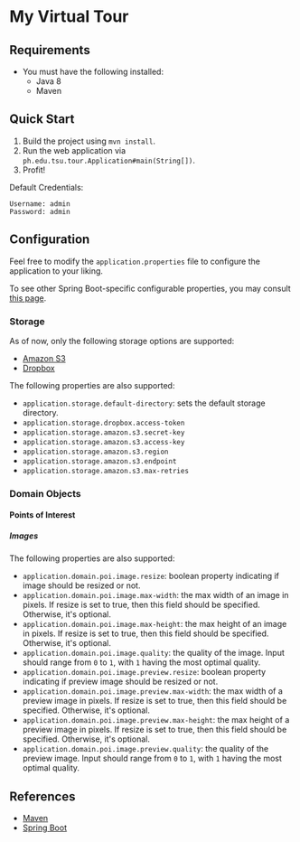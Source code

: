 # My Virtual Tour

## Requirements
* You must have the following installed:
  * Java 8
  * Maven

## Quick Start
1. Build the project using `mvn install`.
2. Run the web application via `ph.edu.tsu.tour.Application#main(String[])`.
3. Profit!

Default Credentials:

    Username: admin
    Password: admin

## Configuration
Feel free to modify the `application.properties` file to configure the application to your liking.

To see other Spring Boot-specific configurable properties, you may consult 
[this page](https://docs.spring.io/spring-boot/docs/current/reference/html/common-application-properties.html).

### Storage

As of now, only the following storage options are supported:
- [Amazon S3](https://aws.amazon.com/s3/)
- [Dropbox](https://www.dropbox.com/)

The following properties are also supported:

* `application.storage.default-directory`: sets the default storage directory.
* `application.storage.dropbox.access-token`
* `application.storage.amazon.s3.secret-key`
* `application.storage.amazon.s3.access-key`
* `application.storage.amazon.s3.region`
* `application.storage.amazon.s3.endpoint`
* `application.storage.amazon.s3.max-retries`

### Domain Objects

#### Points of Interest

##### Images

The following properties are also supported:

* `application.domain.poi.image.resize`: boolean property indicating if image should be resized or not.
* `application.domain.poi.image.max-width`: the max width of an image in pixels. If resize is set to true, 
  then this field should be specified. Otherwise, it's optional.
* `application.domain.poi.image.max-height`: the max height of an image in pixels. If resize is set to true, 
  then this field should be specified. Otherwise, it's optional.
* `application.domain.poi.image.quality`: the quality of the image. Input should range from `0` to `1`, 
  with `1` having the most optimal quality.
* `application.domain.poi.image.preview.resize`: boolean property indicating if preview image should be resized or not.
* `application.domain.poi.image.preview.max-width`: the max width of a preview image in pixels. 
  If resize is set to true, then this field should be specified. Otherwise, it's optional.
* `application.domain.poi.image.preview.max-height`: the max height of a preview image in pixels. 
  If resize is set to true, then this field should be specified. Otherwise, it's optional.
* `application.domain.poi.image.preview.quality`: the quality of the preview image. Input should range from `0` to `1`, 
  with `1` having the most optimal quality.

## References
* [Maven](https://maven.apache.org)
* [Spring Boot](http://docs.spring.io/spring-boot/docs/current/reference/htmlsingle/)